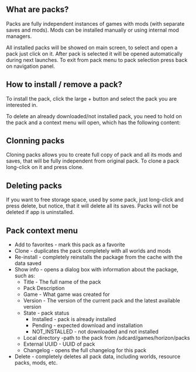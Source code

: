 ## What are packs?

Packs are fully independent instances of games with mods (with separate saves and mods). Mods can be installed manually or using internal mod managers.

All installed packs will be showed on main screen, to select and open a pack just click on it. After pack is selected it will be opened automatically during next launches. To exit from pack menu to pack selection press back on navigation panel.

## How to install / remove a pack?

To install the pack, click the large + button and select the pack you are interested in.

To delete an already downloaded/not installed pack, you need to hold on the pack and a context menu will open, which has the following content:

## Clonning packs

Cloning packs allows you to create full copy of pack and all its mods and saves, that will be fully independent from original pack. To clone a pack long-click on it and press clone.

## Deleting packs

If you want to free storage space, used by some pack, just long-click and press delete, but notice, that it will delete all its saves. Packs will not be deleted if app is uninstalled.

## Pack context menu

- Add to favorites - mark this pack as a favorite
- Clone - duplicates the pack completely with all worlds and mods
- Re-install - completely reinstalls the package from the cache with the data saved
- Show info - opens a dialog box with information about the package, such as:
  - Title - The full name of the pack
  - Pack Description
  - Game - What game was created for
  - Version - The version of the current pack and the latest available version
  - State - pack status
    - Installed - pack is already installed
    - Pending - expected download and installation
    - NOT_INSTALLED - not downloaded and not installed
  - Local directory -path to the pack from /sdcard/games/horizon/packs
  - External UUID - UUID of pack
  - Changelog - opens the full changelog for this pack
- Delete - completely deletes all pack data, including worlds, resource packs, mods, etc.
